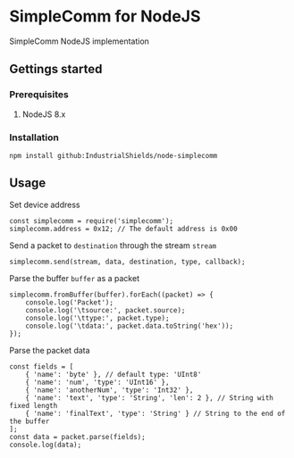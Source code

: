 # SimpleComm for NodeJS

SimpleComm NodeJS implementation

## Gettings started

### Prerequisites

1. NodeJS 8.x

### Installation

```
npm install github:IndustrialShields/node-simplecomm
```

## Usage

Set device address
```
const simplecomm = require('simplecomm');
simplecomm.address = 0x12; // The default address is 0x00
```

Send a packet to ```destination``` through the stream ```stream```
```
simplecomm.send(stream, data, destination, type, callback);
```

Parse the buffer ```buffer``` as a packet
```
simplecomm.fromBuffer(buffer).forEach((packet) => {
	console.log('Packet');
	console.log('\tsource:', packet.source);
	console.log('\ttype:', packet.type);
	console.log('\tdata:', packet.data.toString('hex'));
});
```

Parse the packet data
```
const fields = [
	{ 'name': 'byte' }, // default type: 'UInt8'
	{ 'name': 'num', 'type': 'UInt16' },
	{ 'name': 'anotherNum', 'type': 'Int32' },
	{ 'name': 'text', 'type': 'String', 'len': 2 }, // String with fixed length
	{ 'name': 'finalText', 'type': 'String' } // String to the end of the buffer
];
const data = packet.parse(fields);
console.log(data);
```
